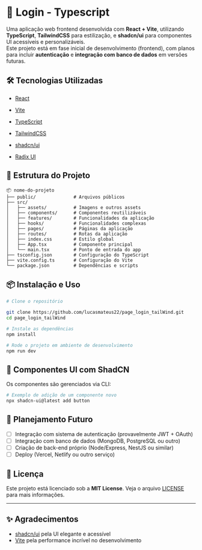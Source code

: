 
# 🚀 Login - Typescript


Uma aplicação web frontend desenvolvida com **React + Vite**, utilizando **TypeScript**, **TailwindCSS** para estilização, e **shadcn/ui** para componentes UI acessíveis e personalizáveis.  
Este projeto está em fase inicial de desenvolvimento (frontend), com planos para incluir **autenticação** e **integração com banco de dados** em versões futuras.

## 🛠️ Tecnologias Utilizadas

- [React](https://reactjs.org/)
- [Vite](https://vitejs.dev/)
- [TypeScript](https://www.typescriptlang.org/)
- [TailwindCSS](https://tailwindcss.com/)
- [shadcn/ui](https://ui.shadcn.com/)

- [Radix UI](https://www.radix-ui.com/)


## 📁 Estrutura do Projeto

```
📦 nome-do-projeto
├── public/              # Arquivos públicos
├── src/
│   ├── assets/          # Imagens e outros assets
│   ├── components/      # Componentes reutilizáveis
│   ├── features/        # Funcionalidades da aplicação
│   ├── hooks/           # Funcionalidades complexas
│   ├── pages/           # Páginas da aplicação
│   ├── routes/          # Rotas da aplicação
│   ├── index.css        # Estilo global
│   ├── App.tsx          # Componente principal
│   └── main.tsx         # Ponto de entrada do app
├── tsconfig.json        # Configuração do TypeScript
├── vite.config.ts       # Configuração do Vite
└── package.json         # Dependências e scripts
```

## 📦 Instalação e Uso

```bash
# Clone o repositório

git clone https://github.com/lucasmateus22/page_login_tailWind.git
cd page_login_tailWind

# Instale as dependências
npm install

# Rode o projeto em ambiente de desenvolvimento
npm run dev
```

## 🧱 Componentes UI com ShadCN

Os componentes são gerenciados via CLI:

```bash
# Exemplo de adição de um componente novo
npx shadcn-ui@latest add button
```

## 📌 Planejamento Futuro

- [ ] Integração com sistema de autenticação (provavelmente JWT + OAuth)
- [ ] Integração com banco de dados (MongoDB, PostgreSQL ou outro)
- [ ] Criação de back-end próprio (Node/Express, NestJS ou similar)
- [ ] Deploy (Vercel, Netlify ou outro serviço)

## 📄 Licença

Este projeto está licenciado sob a **MIT License**. Veja o arquivo [LICENSE](./LICENSE) para mais informações.

---

## ✨ Agradecimentos

- [shadcn/ui](https://ui.shadcn.com/) pela UI elegante e acessível
- [Vite](https://vitejs.dev/) pela performance incrível no desenvolvimento
